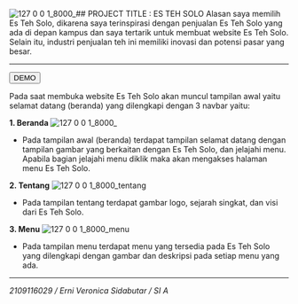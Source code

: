 ![127 0 0 1_8000_ ](https://github.com/erniveronica/2109116029_Posttest1_Laravel/assets/119858991/44601b2e-fbd9-45f7-9827-12794c771075)## PROJECT  TITLE : ES TEH SOLO
Alasan saya memilih Es Teh Solo, dikarena saya terinspirasi dengan penjualan Es Teh Solo yang ada di depan kampus dan saya tertarik untuk membuat website Es Teh Solo. Selain itu, industri penjualan teh ini memiliki inovasi dan potensi pasar yang besar.

<hr>

<button>DEMO</button>

Pada saat membuka website Es Teh Solo akan muncul tampilan awal yaitu selamat datang (beranda) yang dilengkapi dengan 3 navbar yaitu:

**1. Beranda**
![127 0 0 1_8000_ ](https://github.com/erniveronica/2109116029_Posttest1_Laravel/assets/119858991/ce86cbde-8040-4e08-89e7-f86595df909c)


- Pada tampilan awal (beranda) terdapat tampilan selamat datang dengan tampilan gambar yang berkaitan dengan Es Teh Solo, dan jelajahi menu. Apabila bagian jelajahi menu diklik maka akan mengakses halaman menu Es Teh Solo.


**2. Tentang**
![127 0 0 1_8000_tentang](https://github.com/erniveronica/2109116029_Posttest1_Laravel/assets/119858991/9af0159d-dbfd-4015-a536-68322b539499)


- Pada tampilan tentang terdapat gambar logo, sejarah singkat, dan visi dari Es Teh Solo.

**3. Menu**
![127 0 0 1_8000_menu](https://github.com/erniveronica/2109116029_Posttest1_Laravel/assets/119858991/7484214b-472a-4258-8817-3d5a1436dbaf)


- Pada tampilan menu terdapat menu yang tersedia pada Es Teh Solo yang dilengkapi dengan gambar dan deskripsi pada setiap menu yang ada.

<hr>

<i>2109116029 / Erni Veronica Sidabutar / SI A</i>
